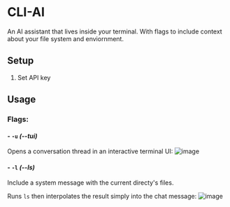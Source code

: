 # CLI-AI
An AI assistant that lives inside your terminal. With flags to include context about your file system and enviornment.


## Setup
1. Set API key 

## Usage


### Flags: 


#### - `-u` *(--tui)*
Opens a conversation thread in an interactive terminal UI:
![image](https://github.com/cheeseonamonkey/CLI-AI/assets/54555500/d0df2c6b-daf4-400c-8522-0aba3dad4ac8)


#### - `-l` *(--ls)*
Include a system message with the current directy's files.

Runs `ls` then interpolates the result simply into the chat message:
![image](https://github.com/cheeseonamonkey/CLI-AI/assets/54555500/6de6c173-8c6a-46e8-92f6-737ddf2161fb)
